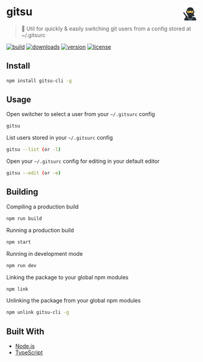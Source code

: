 # gitsu <img alt="Ninja Emoji" align="right" width=40 height=40 alt="Screenshot" src="./.github/ninja.svg">

> 🥷 Util for quickly & easily switching git users from a config stored at ~/.gitsurc

[![build](https://github.com/jamieweavis/streaker/actions/workflows/build.yml/badge.svg?branch=main)](https://github.com/jamieweavis/streaker/actions)
[![downloads](https://img.shields.io/github/downloads/jamieweavis/streaker/total.svg)](https://github.com/jamieweavis/streaker/releases)
[![version](https://img.shields.io/github/release/jamieweavis/streaker.svg)](https://github.com/jamieweavis/streaker/releases)
[![license](https://img.shields.io/badge/license-MIT-blue.svg)](https://github.com/jamieweavis/streaker/blob/main/LICENSE)

## Install

```sh
npm install gitsu-cli -g
```

## Usage

Open switcher to select a user from your `~/.gitsurc` config
```sh
gitsu
```

List users stored in your `~/.gitsurc` config
```sh
gitsu --list (or -l)
```

Open your `~/.gitsurc` config for editing in your default editor
```sh
gitsu --edit (or -e)
```

## Building

Compiling a production build
```sh
npm run build
```

Running a production build
```sh
npm start
```

Running in development mode
```sh
npm run dev
```

Linking the package to your global npm modules
```sh
npm link
```

Unlinking the package from your global npm modules
```sh
npm unlink gitsu-cli -g
```

## Built With

- [Node.js](https://nodejs.org/)
- [TypeScript](https://www.typescriptlang.org/)
